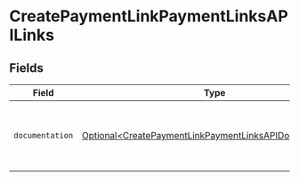 # CreatePaymentLinkPaymentLinksAPILinks


## Fields

| Field                                                                                                                            | Type                                                                                                                             | Required                                                                                                                         | Description                                                                                                                      |
| -------------------------------------------------------------------------------------------------------------------------------- | -------------------------------------------------------------------------------------------------------------------------------- | -------------------------------------------------------------------------------------------------------------------------------- | -------------------------------------------------------------------------------------------------------------------------------- |
| `documentation`                                                                                                                  | [Optional\<CreatePaymentLinkPaymentLinksAPIDocumentation>](../../models/errors/CreatePaymentLinkPaymentLinksAPIDocumentation.md) | :heavy_minus_sign:                                                                                                               | The URL to the generic Mollie API error handling guide.                                                                          |